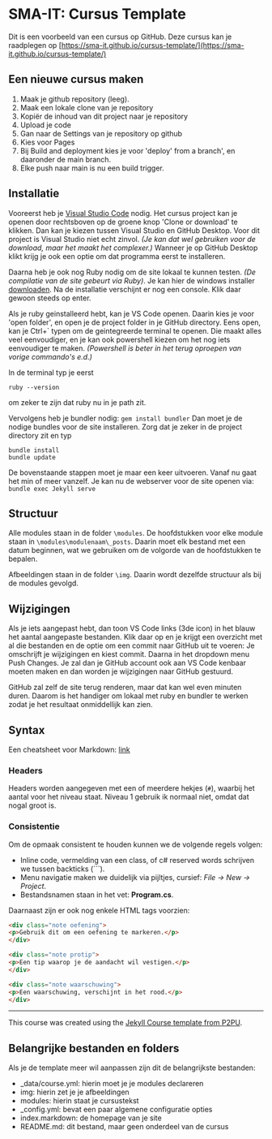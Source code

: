 # SMA-IT: Cursus Template
Dit is een voorbeeld van een cursus op GitHub. Deze cursus kan je raadplegen op [https://sma-it.github.io/cursus-template/](https://sma-it.github.io/cursus-template/)

## Een nieuwe cursus maken
1. Maak je github repository (leeg).
2. Maak een lokale clone van je repository
3. Kopiër de inhoud van dit project naar je repository
4. Upload je code
5. Gan naar de Settings van je repository op github
6. Kies voor Pages
7. Bij Build and deployment kies je voor 'deploy' from a branch', en daaronder de main branch.
8. Elke push naar main is nu een build trigger.


## Installatie

Vooreerst heb je [Visual Studio Code](https://code.visualstudio.com/) nodig. Het cursus project kan je openen door rechtsboven op de groene knop 'Clone or download' te klikken. Dan kan je kiezen tussen Visual Studio en GitHub Desktop. Voor dit project is Visual Studio niet echt zinvol. _(Je kan dat wel gebruiken voor de download, maar het maakt het complexer.)_ Wanneer je op GitHub Desktop klikt krijg je ook een optie om dat programma eerst te installeren.

Daarna heb je ook nog Ruby nodig om de site lokaal te kunnen testen. _(De compilatie van de site gebeurt via Ruby)_. Je kan hier de windows installer [downloaden](https://rubyinstaller.org/). Na de installatie verschijnt er nog een console. Klik daar gewoon steeds op enter.

Als je ruby geinstalleerd hebt, kan je VS Code openen. Daarin kies je voor 'open folder', en open je de project folder in je GitHub directory. Eens open, kan je Ctrl+\` typen om de geintegreerde terminal te openen. Die maakt alles veel eenvoudiger, en je kan ook powershell kiezen om het nog iets eenvoudiger te maken. _(Powershell is beter in het terug oproepen van vorige commando's e.d.)_

In de terminal typ je eerst

```ruby --version```

om zeker te zijn dat ruby nu in je path zit.

Vervolgens heb je bundler nodig:
```gem install bundler```
Dan moet je de nodige bundles voor de site installeren. Zorg dat je zeker in de project directory zit en typ
```
bundle install
bundle update
```
De bovenstaande stappen moet je maar een keer uitvoeren. Vanaf nu gaat het min of meer vanzelf. Je kan nu de webserver voor de site openen via:
```bundle exec Jekyll serve```

## Structuur
Alle modules staan in de folder `\modules`. De hoofdstukken voor elke module staan in `\modules\modulenaam\_posts`. Daarin moet elk bestand met een datum beginnen, wat we gebruiken om de volgorde van de hoofdstukken te bepalen.

Afbeeldingen staan in de folder `\img`. Daarin wordt dezelfde structuur als bij de modules gevolgd.

## Wijzigingen
Als je iets aangepast hebt, dan toon VS Code links (3de icon) in het blauw het aantal aangepaste bestanden. Klik daar op en je krijgt een overzicht met al die bestanden en de optie om een commit naar GitHub uit te voeren: Je omschrijft je wijzigingen en kiest commit. Daarna in het dropdown menu Push Changes. Je zal dan je GitHub account ook aan VS Code kenbaar moeten maken en dan worden je wijzigingen naar GitHub gestuurd.

GitHub zal zelf de site terug renderen, maar dat kan wel even minuten duren. Daarom is het handiger om lokaal met ruby en bundler te werken zodat je het resultaat onmiddellijk kan zien.

## Syntax

Een cheatsheet voor Markdown: [link](https://github.com/adam-p/markdown-here/wiki/Markdown-Here-Cheatsheet)

### Headers
Headers worden aangegeven met een of meerdere hekjes (`#`), waarbij het aantal voor het niveau staat. Niveau 1 gebruik ik normaal niet, omdat dat nogal groot is.

### Consistentie
Om de opmaak consistent te houden kunnen we de volgende regels volgen:

* Inline code, vermelding van een class, of c# reserved words schrijven we tussen backticks (`\``).
* Menu navigatie maken we duidelijk via pijltjes, cursief: _File -> New -> Project_.
* Bestandsnamen staan in het vet: **Program.cs**.

Daarnaast zijn er ook nog enkele HTML tags voorzien:

```html
<div class="note oefening">
<p>Gebruik dit om een oefening te markeren.</p>
</div>
```

```html
<div class="note protip">
<p>Een tip waarop je de aandacht wil vestigen.</p>
</div>
```

```html
<div class="note waarschuwing">
<p>Een waarschuwing, verschijnt in het rood.</p>
</div>
```
 
---

This course was created using the [Jekyll Course template from P2PU](http://github.com/p2pu/jekyll-course-template).

## Belangrijke bestanden en folders
Als je de template meer wil aanpassen zijn dit de belangrijkste bestanden:

- _data/course.yml: hierin moet je je modules declareren
- img: hierin zet je je afbeeldingen
- modules: hierin staat je cursustekst
- _config.yml: bevat een paar algemene configuratie opties
- index.markdown: de homepage van je site
- README.md: dit bestand, maar geen onderdeel van de cursus